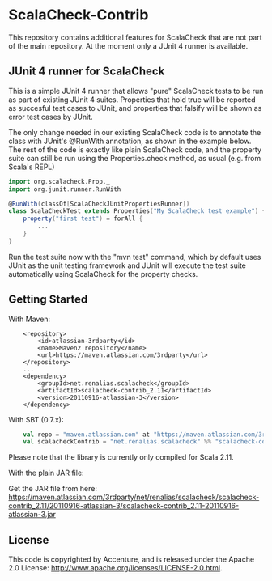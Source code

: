 ScalaCheck-Contrib
==================
This repository contains additional features for ScalaCheck that are not part of the main repository. At the moment only a JUnit 4 runner is available.

JUnit 4 runner for ScalaCheck
-----------------------------

This is a simple JUnit 4 runner that allows "pure" ScalaCheck tests to be run as part of existing JUnit 4 suites. Properties that hold true will be reported as succesful test cases to JUnit, and properties that falsify will be shown as error test cases by JUnit.

The only change needed in our existing ScalaCheck code is to annotate the class with JUnit's @RunWith annotation, as shown in the example below. The rest of the code is exactly like plain ScalaCheck code, and the property suite can still be run using the Properties.check method, as usual (e.g. from Scala's REPL)

```scala
import org.scalacheck.Prop._
import org.junit.runner.RunWith

@RunWith(classOf[ScalaCheckJUnitPropertiesRunner])
class ScalaCheckTest extends Properties("My ScalaCheck test example") {
	property("first test") = forAll {
		...
	}
}
```

Run the test suite now with the "mvn test" command, which by default uses JUnit as the unit testing framework and JUnit will execute the test suite automatically using ScalaCheck for the property checks.

Getting Started
----------------
With Maven:

        <repository>
            <id>atlassian-3rdparty</id>
            <name>Maven2 repository</name>
            <url>https://maven.atlassian.com/3rdparty</url>
        </repository>
        ...
        <dependency>
            <groupId>net.renalias.scalacheck</groupId>
            <artifactId>scalacheck-contrib_2.11</artifactId>
            <version>20110916-atlassian-3</version>
        </dependency>

With SBT (0.7.x):

```scala
    val repo = "maven.atlassian.com" at "https://maven.atlassian.com/3rdparty"
	val scalacheckContrib = "net.renalias.scalacheck" %% "scalacheck-contrib" % "20110916-atlassian-3"
```

Please note that the library is currently only compiled for Scala 2.11.

With the plain JAR file:

Get the JAR file from here: https://maven.atlassian.com/3rdparty/net/renalias/scalacheck/scalacheck-contrib_2.11/20110916-atlassian-3/scalacheck-contrib_2.11-20110916-atlassian-3.jar

License
-------
This code is copyrighted by Accenture, and is released under the Apache 2.0 License: http://www.apache.org/licenses/LICENSE-2.0.html.